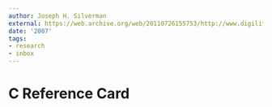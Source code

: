 ```yaml
---
author: Joseph H. Silverman
external: https://web.archive.org/web/20110726155753/http://www.digilife.be/quickreferences/QRC/C%20Reference%20Card%20(ANSI)%202.2.pdf
date: '2007'
tags:
- research
- inbox
---
```


# C Reference Card
